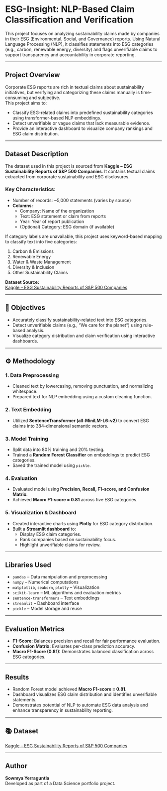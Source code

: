 # ESG-Insight: NLP-Based Claim Classification and Verification

This project focuses on analyzing sustainability claims made by companies in their ESG (Environmental, Social, and Governance) reports. Using Natural Language Processing (NLP), it classifies statements into ESG categories (e.g., carbon, renewable energy, diversity) and flags unverifiable claims to support transparency and accountability in corporate reporting.

---
## Project Overview

Corporate ESG reports are rich in textual claims about sustainability initiatives, but verifying and categorizing these claims manually is time-consuming and subjective.  
This project aims to:

- Classify ESG-related claims into predefined sustainability categories using transformer-based NLP embeddings.
- Detect unverifiable or vague claims that lack measurable evidence.
- Provide an interactive dashboard to visualize company rankings and ESG claim distribution.

---

## Dataset Description

The dataset used in this project is sourced from **Kaggle – ESG Sustainability Reports of S&P 500 Companies**. It contains textual claims extracted from corporate sustainability and ESG disclosures.

### Key Characteristics:
- Number of records: ~5,000 statements (varies by source)
- **Columns:**
  - Company: Name of the organization  
  - Text: ESG statement or claim from reports  
  - Year: Year of report publication  
  - (Optional) Category: ESG domain (if available)

If category labels are unavailable, this project uses keyword-based mapping to classify text into five categories:

1. Carbon & Emissions  
2. Renewable Energy  
3. Water & Waste Management  
4. Diversity & Inclusion  
5. Other Sustainability Claims  

**Dataset Source:**  
[Kaggle – ESG Sustainability Reports of S&P 500 Companies](https://www.kaggle.com/datasets/synful/world-esg-sustainability-reports)

---

## 🎯 Objectives

- Accurately classify sustainability-related text into ESG categories.  
- Detect unverifiable claims (e.g., “We care for the planet”) using rule-based analysis.  
- Visualize category distribution and claim verification using interactive dashboards.  

---

## ⚙️ Methodology

### 1. Data Preprocessing
- Cleaned text by lowercasing, removing punctuation, and normalizing whitespace.  
- Prepared text for NLP embedding using a custom cleaning function.

### 2. Text Embedding
- Utilized **SentenceTransformer (all-MiniLM-L6-v2)** to convert ESG claims into 384-dimensional semantic vectors.

### 3. Model Training
- Split data into 80% training and 20% testing.  
- Trained a **Random Forest Classifier** on embeddings to predict ESG categories.  
- Saved the trained model using `pickle`.

### 4. Evaluation
- Evaluated model using **Precision, Recall, F1-score, and Confusion Matrix**.  
- Achieved **Macro F1-score = 0.81** across five ESG categories.

### 5. Visualization & Dashboard
- Created interactive charts using **Plotly** for ESG category distribution.  
- Built a **Streamlit dashboard** to:  
  - Display ESG claim categories.  
  - Rank companies based on sustainability focus.  
  - Highlight unverifiable claims for review.

---

## Libraries Used

- `pandas` – Data manipulation and preprocessing  
- `numpy` – Numerical computations  
- `matplotlib`, `seaborn`, `plotly` – Visualization  
- `scikit-learn` – ML algorithms and evaluation metrics  
- `sentence-transformers` – Text embeddings  
- `streamlit` – Dashboard interface  
- `pickle` – Model storage and reuse  

---

## Evaluation Metrics

- **F1-Score:** Balances precision and recall for fair performance evaluation.  
- **Confusion Matrix:** Evaluates per-class prediction accuracy.  
- **Macro F1-Score (0.81):** Demonstrates balanced classification across ESG categories.

---

## Results

- Random Forest model achieved **Macro F1-score = 0.81**.  
- Dashboard visualizes ESG claim distribution and identifies unverifiable statements.  
- Demonstrates potential of NLP to automate ESG data analysis and enhance transparency in sustainability reporting.

---

## 📚 Dataset
[Kaggle – ESG Sustainability Reports of S&P 500 Companies](https://www.kaggle.com/datasets/synful/world-esg-sustainability-reports)

---

## Author
**Sowmya Yerraguntla**  
Developed as part of a Data Science portfolio project.
